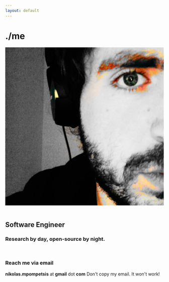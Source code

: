 ```yaml
---
layout: default
---
```


<div class="main-content">
    <h1 class="awesomeh1">./me</h1>
    <div class="col-4">
        <img class="home-img" src="./assest/images/nb1.png" alt="nb" />
    </div>
    <div class="col-6">
        <br>
        <h2><b>Software Engineer</b></h2>
        <h3>Research by <b>day</b>, open-source by <b>night.</b></h3>
        <br>
        <h3 class="awesomeh3"><b>Reach me via email</b></h3>
        <div class="popup" onclick="popupFun()" oncopy="return false" oncut="return false">
            <b>nikolas.mpompetsis</b> at <b>gmail</b> dot <b>com</b>
            <span class="popuptext" id="myPopup">Don't copy my email. It won't work!</span>
        </div>
    </div>
</div>

